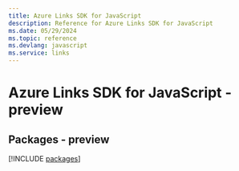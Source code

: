 ```yaml
---
title: Azure Links SDK for JavaScript
description: Reference for Azure Links SDK for JavaScript
ms.date: 05/29/2024
ms.topic: reference
ms.devlang: javascript
ms.service: links
---
```

# Azure Links SDK for JavaScript - preview
## Packages - preview
[!INCLUDE [packages](links-index.md)]